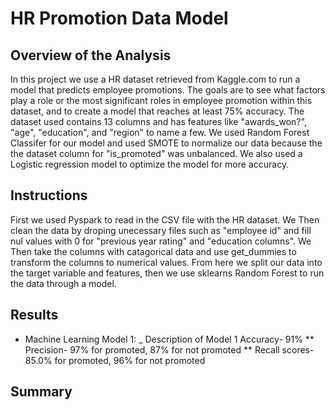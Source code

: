 # HR Promotion Data Model


## Overview of the Analysis

  In this project we use a HR dataset retrieved from Kaggle.com to run a model that predicts employee promotions.  The goals are to see what factors play a role or the most significant roles in employee promotion within this dataset, and to create a model that reaches at least 75% accuracy.  The dataset used contains 13 columns and has features like "awards_won?", "age", "education", and "region" to name a few.  We used Random Forest Classifer for our model and used SMOTE to normalize our data because the the dataset column for "is_promoted" was unbalanced.  We also used a Logistic regression model to optimize the model for more accuracy.
  
## Instructions

  First we used Pyspark to read in the CSV file with the HR dataset. We Then clean the data by droping unecessary files such as "employee id" and fill nul values with 0 for "previous year rating" and "education columns".  We Then take the columns with catagorical data and use get_dummies to transform the columns to numerical values. From here we split our data into the target variable and features, then we use sklearns Random Forest to run the data through a model.
  
## Results

* Machine Learning Model 1:
 _ Description of Model 1 Accuracy- 91%
 ** Precision- 97% for promoted, 87% for not promoted
 ** Recall scores- 85.0% for promoted, 96% for not promoted


## Summary


